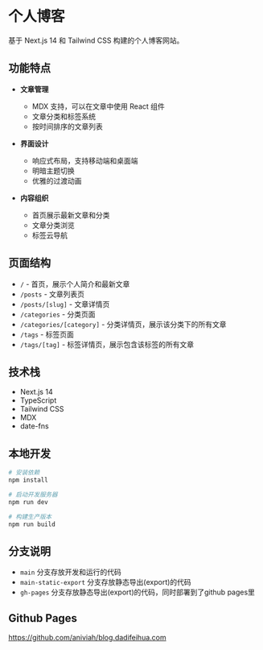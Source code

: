 # 个人博客

基于 Next.js 14 和 Tailwind CSS 构建的个人博客网站。

## 功能特点

- **文章管理**

  - MDX 支持，可以在文章中使用 React 组件
  - 文章分类和标签系统
  - 按时间排序的文章列表

- **界面设计**

  - 响应式布局，支持移动端和桌面端
  - 明暗主题切换
  - 优雅的过渡动画

- **内容组织**
  - 首页展示最新文章和分类
  - 文章分类浏览
  - 标签云导航

## 页面结构

- `/` - 首页，展示个人简介和最新文章
- `/posts` - 文章列表页
- `/posts/[slug]` - 文章详情页
- `/categories` - 分类页面
- `/categories/[category]` - 分类详情页，展示该分类下的所有文章
- `/tags` - 标签页面
- `/tags/[tag]` - 标签详情页，展示包含该标签的所有文章

## 技术栈

- Next.js 14
- TypeScript
- Tailwind CSS
- MDX
- date-fns

## 本地开发

```bash
# 安装依赖
npm install

# 启动开发服务器
npm run dev

# 构建生产版本
npm run build
```

<!-- ## 部署 -->

<!-- 项目使用 Next.js，可以轻松部署到 Vercel 等平台。 -->

## 分支说明

- `main` 分支存放开发和运行的代码
- `main-static-export` 分支存放静态导出(export)的代码
- `gh-pages` 分支存放静态导出(export)的代码，同时部署到了github pages里

<!-- ## 部署到 Vercel

<https://vercel.com/dashboard> -->

## Github Pages

<https://github.com/aniviah/blog.dadifeihua.com>

